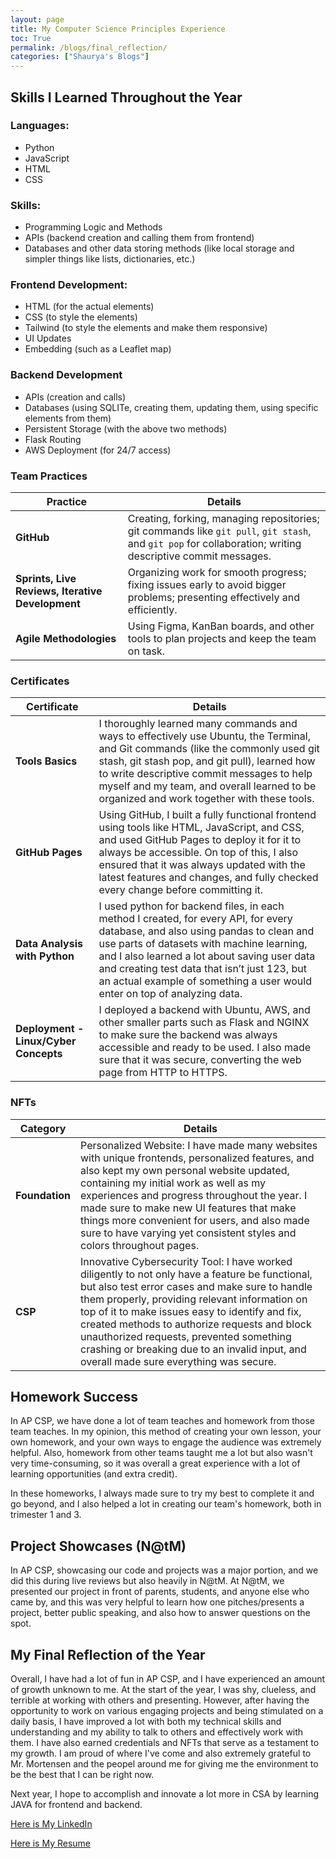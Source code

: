 ```yaml
---
layout: page
title: My Computer Science Principles Experience
toc: True
permalink: /blogs/final_reflection/
categories: ["Shaurya's Blogs"]
---
```


## Skills I Learned Throughout the Year

### Languages:

- Python
- JavaScript
- HTML
- CSS

### Skills:

- Programming Logic and Methods
- APIs (backend creation and calling them from frontend)
- Databases and other data storing methods (like local storage and simpler things like lists, dictionaries, etc.)

### Frontend Development:

- HTML (for the actual elements)
- CSS (to style the elements)
- Tailwind (to style the elements and make them responsive)
- UI Updates
- Embedding (such as a Leaflet map)

### Backend Development
- APIs (creation and calls)
- Databases (using SQLITe, creating them, updating them, using specific elements from them)
- Persistent Storage (with the above two methods)
- Flask Routing
- AWS Deployment (for 24/7 access)

### Team Practices

| Practice                                 | Details                                                                                                                                    |
|------------------------------------------|--------------------------------------------------------------------------------------------------------------------------------------------|
| **GitHub**                              | Creating, forking, managing repositories; git commands like `git pull`, `git stash`, and `git pop` for collaboration; writing descriptive commit messages. |
| **Sprints, Live Reviews, Iterative Development** | Organizing work for smooth progress; fixing issues early to avoid bigger problems; presenting effectively and efficiently.                  |
| **Agile Methodologies**                  | Using Figma, KanBan boards, and other tools to plan projects and keep the team on task.                                                    |


### Certificates

| Certificate                             | Details                                                                                                                                   |
|---------------------------------------|-------------------------------------------------------------------------------------------------------------------------------------------|
| **Tools Basics**                        | I thoroughly learned many commands and ways to effectively use Ubuntu, the Terminal, and Git commands (like the commonly used git stash, git stash pop, and git pull), learned how to write descriptive commit messages to help myself and my team, and overall learned to be organized and work together with these tools. |
| **GitHub Pages**                      | Using GitHub, I built a fully functional frontend using tools like HTML, JavaScript, and CSS, and used GitHub Pages to deploy it for it to always be accessible. On top of this, I also ensured that it was always updated with the latest features and changes, and fully checked every change before committing it. |
| **Data Analysis with Python**  | I used python for backend files, in each method I created, for every API, for every database, and also using pandas to clean and use parts of datasets with machine learning, and I also learned a lot about saving user data and creating test data that isn’t just 123, but an actual example of something a user would enter on top of analyzing data. |
| **Deployment - Linux/Cyber Concepts**| I deployed a backend with Ubuntu, AWS, and other smaller parts such as Flask and NGINX to make sure the backend was always accessible and ready to be used. I also made sure that it was secure, converting the web page from HTTP to HTTPS.                   |


### NFTs

| Category                              | Details                                                                                                                                    |
|-------------------------------------|--------------------------------------------------------------------------------------------------------------------------------------------|
| **Foundation**                      | Personalized Website: I have made many websites with unique frontends, personalized features, and also kept my own personal website updated, containing my initial work as well as my experiences and progress throughout the year. I made sure to make new UI features that make things more convenient for users, and also made sure to have varying yet consistent styles and colors throughout pages. |
| **CSP** | Innovative Cybersecurity Tool: I have worked diligently to not only have a feature be functional, but also test error cases and make sure to handle them properly, providing relevant information on top of it to make issues easy to identify and fix, created methods to authorize requests and block unauthorized requests, prevented something crashing or breaking due to an invalid input, and overall made sure everything was secure. |

## Homework Success

In AP CSP, we have done a lot of team teaches and homework from those team teaches. In my opinion, this method of creating your own lesson, your own homework, and your own ways to engage the audience was extremely helpful. Also, homework from other teams taught me a lot but also wasn't very time-consuming, so it was overall a great experience with a lot of learning opportunities (and extra credit).

In these homeworks, I always made sure to try my best to complete it and go beyond, and I also helped a lot in creating our team's homework, both in trimester 1 and 3.

## Project Showcases (N@tM)

In AP CSP, showcasing our code and projects was a major portion, and we did this during live reviews but also heavily in N@tM. At N@tM, we presented our project in front of parents, students, and anyone else who came by, and this was very helpful to learn how one pitches/presents a project, better public speaking, and also how to answer questions on the spot.

## My Final Reflection of the Year

Overall, I have had a lot of fun in AP CSP, and I have experienced an amount of growth unknown to me. At the start of the year, I was shy, clueless, and terrible at working with others and presenting. However, after having the opportunity to work on various engaging projects and being stimulated on a daily basis, I have improved a lot with both my technical skills and understanding and my ability to talk to others and effectively work with them. I have also earned credentials and NFTs that serve as a testament to my growth. I am proud of where I've come and also extremely grateful to Mr. Mortensen and the peopel around me for giving me the environment to be the best that I can be right now.

Next year, I hope to accomplish and innovate a lot more in CSA by learning JAVA for frontend and backend.

[Here is My LinkedIn](https://www.linkedin.com/in/shaurya-singh-73921035a/)

[Here is My Resume](https://docs.google.com/document/d/1jJZZD-lu6Ul-KqLGWJT5YF73EKfo1OQvs7vI5WR-daU/edit?usp=sharing)
